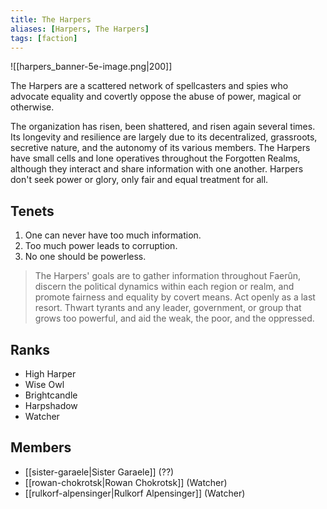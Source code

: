 ```yaml
---
title: The Harpers
aliases: [Harpers, The Harpers]
tags: [faction]
---
```

![[harpers_banner-5e-image.png|200]]

The Harpers are a scattered network of spellcasters and spies who advocate equality and covertly oppose the abuse of power, magical or otherwise.

The organization has risen, been shattered, and risen again several times. Its longevity and resilience are largely due to its decentralized, grassroots, secretive nature, and the autonomy of its various members. The Harpers have small cells and lone operatives throughout the Forgotten Realms, although they interact and share information with one another. Harpers don't seek power or glory, only fair and equal treatment for all.

## Tenets
1. One can never have too much information.
2. Too much power leads to corruption.
3. No one should be powerless.

> The Harpers' goals are to gather information throughout Faerûn, discern the political dynamics within each region or realm, and promote fairness and equality by covert means. Act openly as a last resort. Thwart tyrants and any leader, government, or group that grows too powerful, and aid the weak, the poor, and the oppressed.

## Ranks
- High Harper
- Wise Owl
- Brightcandle
- Harpshadow
- Watcher

## Members
- [[sister-garaele|Sister Garaele]] (??)
- [[rowan-chokrotsk|Rowan Chokrotsk]] (Watcher)
- [[rulkorf-alpensinger|Rulkorf Alpensinger]] (Watcher)